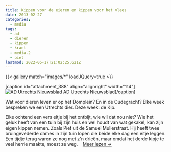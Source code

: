 ```yaml
---
title: Kippen voor de eieren en kippen voor het vlees
date: 2013-02-27
categories:
  - media
tags:
  - ad
  - dieren
  - kippen
  - krant
  - media-2
  - piet
lastmod: 2022-05-17T21:02:25.621Z
---
```

{{< gallery match="images/*" loadJQuery=true >}}

\[caption id="attachment\_388" align="alignright" width="114"\][![AD Utrechts Nieuwsblad](images/887470_10151324989722005_1198705300_o-e1380280964987-142x300.jpg)](http://www.buurlandutrecht.nl/wp-content/uploads/2013/09/887470_10151324989722005_1198705300_o-e1380280964987.jpg) AD Utrechts Nieuwsblad\[/caption\]

Wat voor dieren leven er op het Domplein? En in de Oudegracht? Elke week bespreken we een Utrechts dier. Deze week: de Kip.

Elke ochtend een vers eitje bij het ontbijt, wie wil dat nou niet? Wie het geluk heeft van een tuin bij zijn huis en wel houdt van wat gekakel, kan zijn eigen kippen nemen. Zoals Piet uit de Samuel Mullerstraat. Hij heeft twee bruingevederde dames in zijn tuin lopen die beide elke dag een eitje leggen. Een tijdje terug waren ze nog met z'n drieën, maar omdat het derde kipje te veel herrie maakte, moest ze weg.    [Meer lezen →](http://www.buurlandutrecht.nl/wp-content/uploads/2013/09/887470_10151324989722005_1198705300_o-e1380280964987.jpg "Meer lezen →")[](http://www.buurlandutrecht.nl/2013/02/bruisend-buurland-votulastkrant/#more-381)
